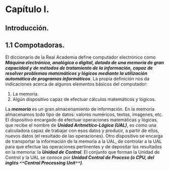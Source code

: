# Capítulo I.
## Introducción.

## 1.1 Compotadoras.

El diccionario de la Real Academia define computador electrónico como ***Máquina electrónica, analógica o digital, dotada de una memoria de gran capacidad y de métodos de tratamiento de la información, capaz de resolver problemas matemáticos y lógicos mediante la utilización automática de programas informáticos***. La propia definición nos da indicaciones acerca de algunos elementos básicos del computador:

1. La memoria.
2. Algún dispositivo capaz de efectuar cálculos matemáticos y lógicos.

La ***memoria*** es un gran almacenamiento de información. En la memoria almacenamos todo tipo de datos: valores numéricos, textos, imagenes, etc. El dispositivo encargado de efectuar operaciones matemáticas y lógicas, que recibe el nombre de ***Unidad Aritmético-Lógica (UAL)***, es como una calculadora capaz de trabajar con esos datos y producir, a partir de ellos, nuevos datos (el resultado de las operaciones). Otro dispositivo se encarga de transportar la información de la memoria a la UAL, de controlar a la UAL para que efectue las operaciones pertinentes y de depositar los resultados en la memoria: la ***Unidad de Control***. El conjunto que forman la Unidad de Control y la UAL se conoce por ***Unidad Central de Proceso (o CPU, del inglés ˂˂Central Processing Unit˃˃)***.
